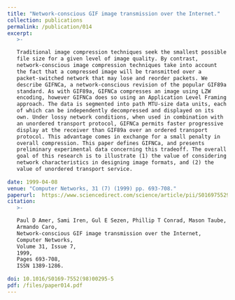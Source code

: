 ```yaml
---
title: "Network-conscious GIF image transmission over the Internet." 
collection: publications
permalink: /publication/014
excerpt:
   >-   

   Traditional image compression techniques seek the smallest possible
   file size for a given level of image quality. By contrast,
   network-conscious image compression techniques take into account
   the fact that a compressed image will be transmitted over a
   packet-switched network that may lose and reorder packets. We
   describe GIFNCa, a network-conscious revision of the popular GIF89a
   standard. As with GIF89a, GIFNCa compresses an image using LZW
   encoding, however GIFNCa does so using an Application Level Framing
   approach. The data is segmented into path MTU-size data units, each
   of which can be independently decompressed and displayed on its
   own. Under lossy network conditions, when used in combination with
   an unordered transport protocol, GIFNCa permits faster progressive
   display at the receiver than GIF89a over an ordered transport
   protocol. This advantage comes in exchange for a small penalty in
   overall compression. This paper defines GIFNCa, and presents
   preliminary experimental data concerning this tradeoff. The overall
   goal of this research is to illustrate (1) the value of considering
   network characteristics in designing image formats, and (2) the
   value of unordered transport service.
   
date: 1999-04-08
venue: "Computer Networks, 31 (7) (1999) pp. 693-708."
paperurl:  https://www.sciencedirect.com/science/article/pii/S0169755298002955
citation: 
   >-

   Paul D Amer, Sami Iren, Gul E Sezen, Phillip T Conrad, Mason Taube,
   Armando Caro,
   Network-conscious GIF image transmission over the Internet,
   Computer Networks,
   Volume 31, Issue 7,
   1999,
   Pages 693-708,
   ISSN 1389-1286.
   
doi: 10.1016/S0169-7552(98)00295-5
pdf: /files/paper014.pdf
---
```



